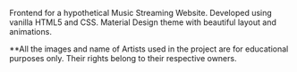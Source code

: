 Frontend for a hypothetical Music Streaming Website.
Developed using vanilla HTML5 and CSS.
Material Design theme with beautiful layout and animations.

**All the images and name of Artists used in the project are for educational purposes only. Their rights belong to their respective owners.
